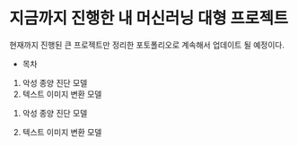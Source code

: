 # 지금까지 진행한 내 머신러닝 대형 프로젝트

현재까지 진행된 큰 프로젝트만 정리한 포토폴리오로 계속해서 업데이트 될 예정이다.

* 목차
1. 악성 종양 진단 모델
2. 텍스트 이미지 변환 모델


1) 악성 종양 진단 모델

2) 텍스트 이미지 변환 모델

